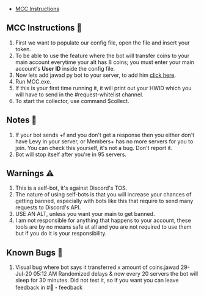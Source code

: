 - [MCC Instructions](#surena-instructions---)





## MCC Instructions 🤔

1. First we want to populate our config file, open the file and insert your token.
2. To be able to use the feature where the bot will transfer coins to your main account everytime your alt has 8 coins; you must enter your main account's **User ID** inside the config file.
3. Now lets add jawad py bot to your server, to add him  [click here](https://discordapp.com/oauth2/authorize?client_id=731955281373822977&scope=bot&permissions=93184).
4. Run MCC.exe.
5. If this is your first time running it, it will print out your HWID which you will have to send in the #request-whitelist channel.
6. To start the collector, use command $collect.

## Notes 🧾

1. If your bot sends +f and you don't get a response then you either don't have Levy in your server, or Members+ has no more servers for you to join. You can check this yourself, it's not a bug. Don't report it.
2. Bot will stop itself after you're in 95 servers.

## Warnings ⚠

1. This is a self-bot, it's against Discord's TOS.
2. The nature of using self-bots is that you will increase your chances of getting banned, especially with bots like this that require to send many requests to Discord's API.
3. USE AN ALT, unless you want your main to get banned.
4. I am not responsible for anything that happens to your account, these tools are by no means safe at all and you are not required to use them but if you do it is your responsibility.

## Known Bugs 🐛

1. Visual bug where bot says it transferred x amount of coins.jawad 29-Jul-20 05:12 AM Randomized delays & now every 20 servers the bot will sleep for 30 minutes. Did not test it, so if you want you can leave feedback in #📝・feedback

